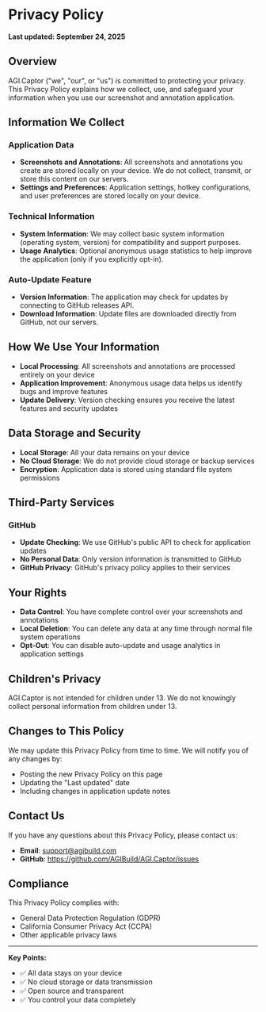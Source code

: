 # Privacy Policy

**Last updated: September 24, 2025**

## Overview

AGI.Captor ("we", "our", or "us") is committed to protecting your privacy. This Privacy Policy explains how we collect, use, and safeguard your information when you use our screenshot and annotation application.

## Information We Collect

### Application Data
- **Screenshots and Annotations**: All screenshots and annotations you create are stored locally on your device. We do not collect, transmit, or store this content on our servers.
- **Settings and Preferences**: Application settings, hotkey configurations, and user preferences are stored locally on your device.

### Technical Information
- **System Information**: We may collect basic system information (operating system, version) for compatibility and support purposes.
- **Usage Analytics**: Optional anonymous usage statistics to help improve the application (only if you explicitly opt-in).

### Auto-Update Feature
- **Version Information**: The application may check for updates by connecting to GitHub releases API.
- **Download Information**: Update files are downloaded directly from GitHub, not our servers.

## How We Use Your Information

- **Local Processing**: All screenshots and annotations are processed entirely on your device
- **Application Improvement**: Anonymous usage data helps us identify bugs and improve features
- **Update Delivery**: Version checking ensures you receive the latest features and security updates

## Data Storage and Security

- **Local Storage**: All your data remains on your device
- **No Cloud Storage**: We do not provide cloud storage or backup services
- **Encryption**: Application data is stored using standard file system permissions

## Third-Party Services

### GitHub
- **Update Checking**: We use GitHub's public API to check for application updates
- **No Personal Data**: Only version information is transmitted to GitHub
- **GitHub Privacy**: GitHub's privacy policy applies to their services

## Your Rights

- **Data Control**: You have complete control over your screenshots and annotations
- **Local Deletion**: You can delete any data at any time through normal file system operations
- **Opt-Out**: You can disable auto-update and usage analytics in application settings

## Children's Privacy

AGI.Captor is not intended for children under 13. We do not knowingly collect personal information from children under 13.

## Changes to This Policy

We may update this Privacy Policy from time to time. We will notify you of any changes by:
- Posting the new Privacy Policy on this page
- Updating the "Last updated" date
- Including changes in application update notes

## Contact Us

If you have any questions about this Privacy Policy, please contact us:
- **Email**: support@agibuild.com
- **GitHub**: https://github.com/AGIBuild/AGI.Captor/issues

## Compliance

This Privacy Policy complies with:
- General Data Protection Regulation (GDPR)
- California Consumer Privacy Act (CCPA)
- Other applicable privacy laws

---

**Key Points:**
- ✅ All data stays on your device
- ✅ No cloud storage or data transmission
- ✅ Open source and transparent
- ✅ You control your data completely
